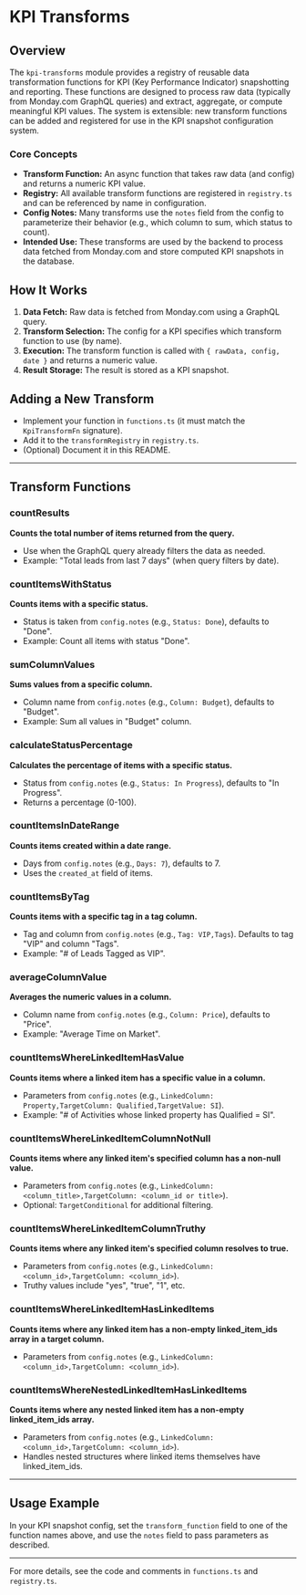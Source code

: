# KPI Transforms

## Overview

The `kpi-transforms` module provides a registry of reusable data transformation functions for KPI (Key Performance Indicator) snapshotting and reporting. These functions are designed to process raw data (typically from Monday.com GraphQL queries) and extract, aggregate, or compute meaningful KPI values. The system is extensible: new transform functions can be added and registered for use in the KPI snapshot configuration system.

### Core Concepts
- **Transform Function:** An async function that takes raw data (and config) and returns a numeric KPI value.
- **Registry:** All available transform functions are registered in `registry.ts` and can be referenced by name in configuration.
- **Config Notes:** Many transforms use the `notes` field from the config to parameterize their behavior (e.g., which column to sum, which status to count).
- **Intended Use:** These transforms are used by the backend to process data fetched from Monday.com and store computed KPI snapshots in the database.

## How It Works
1. **Data Fetch:** Raw data is fetched from Monday.com using a GraphQL query.
2. **Transform Selection:** The config for a KPI specifies which transform function to use (by name).
3. **Execution:** The transform function is called with `{ rawData, config, date }` and returns a numeric value.
4. **Result Storage:** The result is stored as a KPI snapshot.

## Adding a New Transform
- Implement your function in `functions.ts` (it must match the `KpiTransformFn` signature).
- Add it to the `transformRegistry` in `registry.ts`.
- (Optional) Document it in this README.

---

## Transform Functions

### countResults
**Counts the total number of items returned from the query.**
- Use when the GraphQL query already filters the data as needed.
- Example: "Total leads from last 7 days" (when query filters by date).

### countItemsWithStatus
**Counts items with a specific status.**
- Status is taken from `config.notes` (e.g., `Status: Done`), defaults to "Done".
- Example: Count all items with status "Done".

### sumColumnValues
**Sums values from a specific column.**
- Column name from `config.notes` (e.g., `Column: Budget`), defaults to "Budget".
- Example: Sum all values in "Budget" column.

### calculateStatusPercentage
**Calculates the percentage of items with a specific status.**
- Status from `config.notes` (e.g., `Status: In Progress`), defaults to "In Progress".
- Returns a percentage (0-100).

### countItemsInDateRange
**Counts items created within a date range.**
- Days from `config.notes` (e.g., `Days: 7`), defaults to 7.
- Uses the `created_at` field of items.

### countItemsByTag
**Counts items with a specific tag in a tag column.**
- Tag and column from `config.notes` (e.g., `Tag: VIP,Tags`). Defaults to tag "VIP" and column "Tags".
- Example: "# of Leads Tagged as VIP".

### averageColumnValue
**Averages the numeric values in a column.**
- Column name from `config.notes` (e.g., `Column: Price`), defaults to "Price".
- Example: "Average Time on Market".

### countItemsWhereLinkedItemHasValue
**Counts items where a linked item has a specific value in a column.**
- Parameters from `config.notes` (e.g., `LinkedColumn: Property,TargetColumn: Qualified,TargetValue: SI`).
- Example: "# of Activities whose linked property has Qualified = SI".

### countItemsWhereLinkedItemColumnNotNull
**Counts items where any linked item's specified column has a non-null value.**
- Parameters from `config.notes` (e.g., `LinkedColumn: <column_title>,TargetColumn: <column_id or title>`).
- Optional: `TargetConditional` for additional filtering.

### countItemsWhereLinkedItemColumnTruthy
**Counts items where any linked item's specified column resolves to true.**
- Parameters from `config.notes` (e.g., `LinkedColumn: <column_id>,TargetColumn: <column_id>`).
- Truthy values include "yes", "true", "1", etc.

### countItemsWhereLinkedItemHasLinkedItems
**Counts items where any linked item has a non-empty linked_item_ids array in a target column.**
- Parameters from `config.notes` (e.g., `LinkedColumn: <column_id>,TargetColumn: <column_id>`).

### countItemsWhereNestedLinkedItemHasLinkedItems
**Counts items where any nested linked item has a non-empty linked_item_ids array.**
- Parameters from `config.notes` (e.g., `LinkedColumn: <column_id>,TargetColumn: <column_id>`).
- Handles nested structures where linked items themselves have linked_item_ids.

---

## Usage Example

In your KPI snapshot config, set the `transform_function` field to one of the function names above, and use the `notes` field to pass parameters as described.

---

For more details, see the code and comments in `functions.ts` and `registry.ts`. 